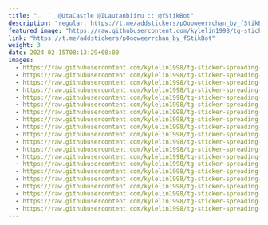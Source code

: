 ```yaml
---
title: "𓂃 ݊  ׅ @UtaCastle @ILautanbiiru :: @fStikBot"
description: "regular: https://t.me/addstickers/pOooweerrchan_by_fStikBot"
featured_image: "https://raw.githubusercontent.com/kylelin1998/tg-sticker-spreading-worldwide-images/main/img/6781aa34-c680-48bc-b97c-34979969edf3.jpg"
link: "https://t.me/addstickers/pOooweerrchan_by_fStikBot"
weight: 3
date: 2024-02-15T08:13:29+08:00
images:
  - https://raw.githubusercontent.com/kylelin1998/tg-sticker-spreading-worldwide-images/main/img/6781aa34-c680-48bc-b97c-34979969edf3.jpg
  - https://raw.githubusercontent.com/kylelin1998/tg-sticker-spreading-worldwide-images/main/img/c7a5629d-c658-4a9a-a8e0-2fc1125bf1ff.jpg
  - https://raw.githubusercontent.com/kylelin1998/tg-sticker-spreading-worldwide-images/main/img/b20a0ebf-9007-4736-87d3-7d426c0cf866.jpg
  - https://raw.githubusercontent.com/kylelin1998/tg-sticker-spreading-worldwide-images/main/img/6600133d-d510-4b67-bbc1-7e9ddf04bde0.jpg
  - https://raw.githubusercontent.com/kylelin1998/tg-sticker-spreading-worldwide-images/main/img/a899aec8-c43b-48e7-b63b-35eac4b579ae.jpg
  - https://raw.githubusercontent.com/kylelin1998/tg-sticker-spreading-worldwide-images/main/img/82115522-26ed-4888-a063-917f22a646fd.jpg
  - https://raw.githubusercontent.com/kylelin1998/tg-sticker-spreading-worldwide-images/main/img/053c5c92-99ee-4d96-b832-19ff5cb255b9.jpg
  - https://raw.githubusercontent.com/kylelin1998/tg-sticker-spreading-worldwide-images/main/img/45278a5d-d94b-4de3-b13f-de3360b8a2c8.jpg
  - https://raw.githubusercontent.com/kylelin1998/tg-sticker-spreading-worldwide-images/main/img/2382811b-6e55-4b59-8fbb-5154bc0ba7a1.jpg
  - https://raw.githubusercontent.com/kylelin1998/tg-sticker-spreading-worldwide-images/main/img/38bbe1c6-5d3c-4325-8b29-a17383af4f82.jpg
  - https://raw.githubusercontent.com/kylelin1998/tg-sticker-spreading-worldwide-images/main/img/3ccdeb8e-d3d7-412b-9ed5-69e86a591336.jpg
  - https://raw.githubusercontent.com/kylelin1998/tg-sticker-spreading-worldwide-images/main/img/04240992-df78-46ce-8fb7-2f39cca3d6b3.jpg
  - https://raw.githubusercontent.com/kylelin1998/tg-sticker-spreading-worldwide-images/main/img/5bbef800-e2e0-43e0-87be-a94904509f04.jpg
  - https://raw.githubusercontent.com/kylelin1998/tg-sticker-spreading-worldwide-images/main/img/12afd0d2-0972-40fe-91f6-8fe6722b105a.jpg
  - https://raw.githubusercontent.com/kylelin1998/tg-sticker-spreading-worldwide-images/main/img/8a9db0ed-be08-467b-9876-6f115d56d6d0.jpg
  - https://raw.githubusercontent.com/kylelin1998/tg-sticker-spreading-worldwide-images/main/img/5284505d-b198-4c6e-9901-1aae92435faf.jpg
  - https://raw.githubusercontent.com/kylelin1998/tg-sticker-spreading-worldwide-images/main/img/f56f4a90-25ce-4616-ad21-5ef457cb37b1.jpg
  - https://raw.githubusercontent.com/kylelin1998/tg-sticker-spreading-worldwide-images/main/img/17dd0f94-5ca9-4dfb-99f1-b51db540cc68.jpg
  - https://raw.githubusercontent.com/kylelin1998/tg-sticker-spreading-worldwide-images/main/img/80f5f43f-d3f4-44f0-a9f5-2d3962c61d77.jpg
  - https://raw.githubusercontent.com/kylelin1998/tg-sticker-spreading-worldwide-images/main/img/d813d73b-4de9-46b7-90c6-940591e1711e.jpg
---
```

